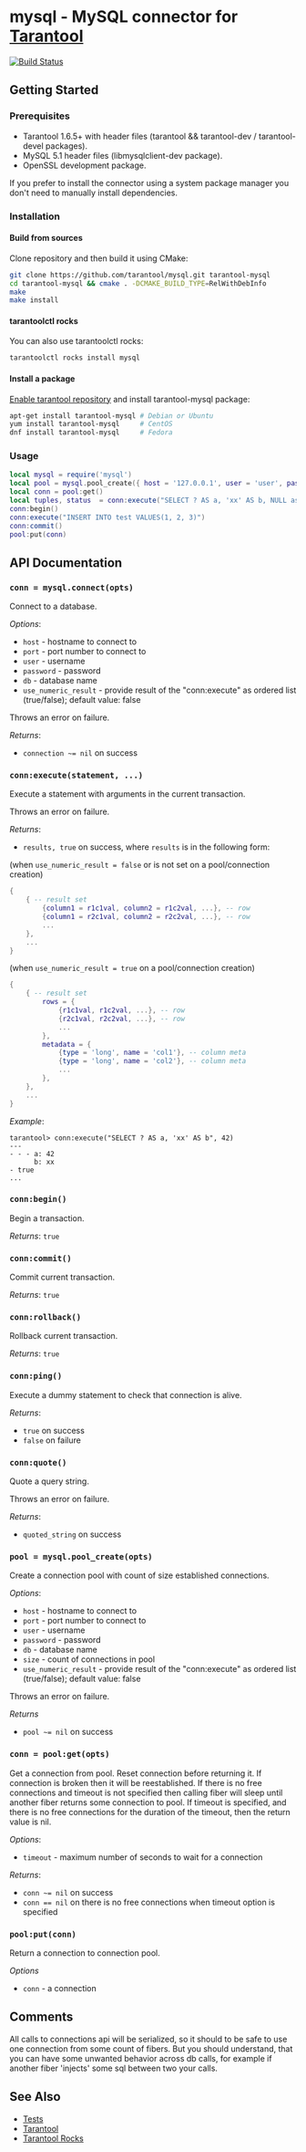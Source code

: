 # mysql - MySQL connector for [Tarantool][]

[![Build Status](https://travis-ci.org/tarantool/mysql.png?branch=master)](https://travis-ci.org/tarantool/mysql)

## Getting Started

### Prerequisites

* Tarantool 1.6.5+ with header files (tarantool && tarantool-dev /
  tarantool-devel packages).
* MySQL 5.1 header files (libmysqlclient-dev package).
* OpenSSL development package.

If you prefer to install the connector using a system package manager you don't
need to manually install dependencies.

### Installation

#### Build from sources

Clone repository and then build it using CMake:

```sh
git clone https://github.com/tarantool/mysql.git tarantool-mysql
cd tarantool-mysql && cmake . -DCMAKE_BUILD_TYPE=RelWithDebInfo
make
make install
```

#### tarantoolctl rocks

You can also use tarantoolctl rocks:

```sh
tarantoolctl rocks install mysql
```

#### Install a package

[Enable tarantool repository][tarantool_download] and install tarantool-mysql
package:

```sh
apt-get install tarantool-mysql # Debian or Ubuntu
yum install tarantool-mysql     # CentOS
dnf install tarantool-mysql     # Fedora
```

[tarantool_download]: https://www.tarantool.io/en/download/

### Usage

``` lua
local mysql = require('mysql')
local pool = mysql.pool_create({ host = '127.0.0.1', user = 'user', password = 'password', db = 'db', size = 5 })
local conn = pool:get()
local tuples, status  = conn:execute("SELECT ? AS a, 'xx' AS b, NULL as c", 42))
conn:begin()
conn:execute("INSERT INTO test VALUES(1, 2, 3)")
conn:commit()
pool:put(conn)
```

## API Documentation

### `conn = mysql.connect(opts)`

Connect to a database.

*Options*:

 - `host` - hostname to connect to
 - `port` - port number to connect to
 - `user` - username
 - `password` - password
 - `db` - database name
 - `use_numeric_result` - provide result of the "conn:execute" as ordered list
   (true/false); default value: false

Throws an error on failure.

*Returns*:

 - `connection ~= nil` on success

### `conn:execute(statement, ...)`

Execute a statement with arguments in the current transaction.

Throws an error on failure.

*Returns*:

 - `results, true` on success, where `results` is in the following form:

(when `use_numeric_result = false` or is not set on a pool/connection creation)

```lua
{
    { -- result set
        {column1 = r1c1val, column2 = r1c2val, ...}, -- row
        {column1 = r2c1val, column2 = r2c2val, ...}, -- row
        ...
    },
    ...
}
```

(when `use_numeric_result = true` on a pool/connection creation)

```lua
{
    { -- result set
        rows = {
            {r1c1val, r1c2val, ...}, -- row
            {r2c1val, r2c2val, ...}, -- row
            ...
        },
        metadata = {
            {type = 'long', name = 'col1'}, -- column meta
            {type = 'long', name = 'col2'}, -- column meta
            ...
        },
    },
    ...
}
```

*Example*:
```
tarantool> conn:execute("SELECT ? AS a, 'xx' AS b", 42)
---
- - - a: 42
      b: xx
- true
...
```

### `conn:begin()`

Begin a transaction.

*Returns*: `true`

### `conn:commit()`

Commit current transaction.

*Returns*: `true`

### `conn:rollback()`

Rollback current transaction.

*Returns*: `true`

### `conn:ping()`

Execute a dummy statement to check that connection is alive.

*Returns*:

 - `true` on success
 - `false` on failure

### `conn:quote()`

Quote a query string.

Throws an error on failure.

*Returns*:

 - `quoted_string` on success

### `pool = mysql.pool_create(opts)`

Create a connection pool with count of size established connections.

*Options*:

 - `host` - hostname to connect to
 - `port` - port number to connect to
 - `user` - username
 - `password` - password
 - `db` - database name
 - `size` - count of connections in pool
 - `use_numeric_result` - provide result of the "conn:execute" as ordered list
   (true/false); default value: false

Throws an error on failure.

*Returns*

 - `pool ~= nil` on success

### `conn = pool:get(opts)`

Get a connection from pool. Reset connection before returning it. If connection
is broken then it will be reestablished.
If there is no free connections and timeout is not specified then calling fiber
will sleep until another fiber returns some connection to pool.
If timeout is specified, and there is no free connections for the duration of the timeout,
then the return value is nil.

*Options*:

 - `timeout` - maximum number of seconds to wait for a connection

*Returns*:

 - `conn ~= nil` on success
 - `conn == nil` on there is no free connections when timeout option is specified
 
### `pool:put(conn)`

Return a connection to connection pool.

*Options*

 - `conn` - a connection

## Comments

All calls to connections api will be serialized, so it should to be safe to
use one connection from some count of fibers. But you should understand,
that you can have some unwanted behavior across db calls, for example if
another fiber 'injects' some sql between two your calls.

## See Also

 * [Tests][]
 * [Tarantool][]
 * [Tarantool Rocks][TarantoolRocks]

[Tarantool]: http://github.com/tarantool/tarantool
[Tests]: https://github.com/tarantool/mysql/tree/master/test
[TarantoolRocks]: https://github.com/tarantool/rocks
